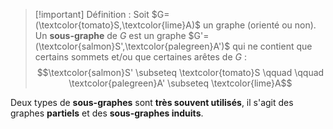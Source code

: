 >[!important] Définition :
>Soit $G=(\textcolor{tomato}S,\textcolor{lime}A)$ un graphe (orienté ou non).
>Un **sous-graphe** de $G$ est un graphe $G'=(\textcolor{salmon}S',\textcolor{palegreen}A')$ qui ne contient que certains sommets et/ou que certaines arêtes de $G$ :
>$$\textcolor{salmon}S' \subseteq \textcolor{tomato}S \qquad \qquad  \textcolor{palegreen}A' \subseteq \textcolor{lime}A$$

Deux types de **sous-graphes** sont **très souvent utilisés**, il s'agit des graphes **partiels** et des **sous-graphes induits**.

